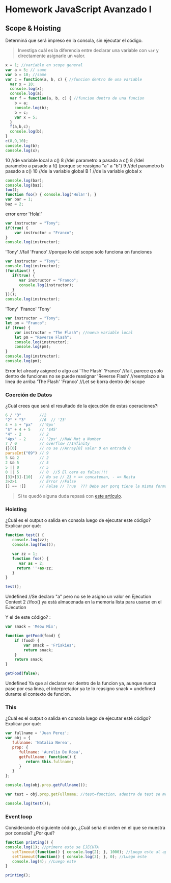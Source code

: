 
# Homework JavaScript Avanzado I

## Scope & Hoisting

Determiná que será impreso en la consola, sin ejecutar el código.

> Investiga cuál es la diferencia entre declarar una variable con `var` y directamente asignarle un valor.

```javascript
x = 1; //variable en scope general
var a = 5; // same
var b = 10; //same
var c = function(a, b, c) { //funcion dentro de una variable
  var x = 10;
  console.log(x);
  console.log(a);
  var f = function(a, b, c) { //funcion dentro de una funcion
    b = a;
    console.log(b);
    b = c;
    var x = 5;
  }
  f(a,b,c);
  console.log(b);
}
c(8,9,10);
console.log(b);
console.log(x);
```
10 //de variable local a c()
8 //del parametro a pasado a c()
8 //del parametro a pasado a f() (porque se reasigna "a" a "b") 
9 //del parametro b pasado a c()
10 //de la variable global B
1 //de la variable global x
```javascript
console.log(bar);
console.log(baz);
foo();
function foo() { console.log('Hola!'); }
var bar = 1;
baz = 2;
```
error
error
'Hola!'

```javascript
var instructor = "Tony";
if(true) {
    var instructor = "Franco";
}
console.log(instructor);
```
'Tony' //fail
'Franco' //porque lo del scope solo funciona on funciones

```javascript
var instructor = "Tony";
console.log(instructor);
(function() {
   if(true) {
      var instructor = "Franco";
      console.log(instructor);
   }
})();
console.log(instructor);
```
'Tony'
'Franco'
'Tony'

```javascript
var instructor = "Tony";
let pm = "Franco";
if (true) {
    var instructor = "The Flash"; //nueva variable local
    let pm = "Reverse Flash";
    console.log(instructor);
    console.log(pm);
}
console.log(instructor);
console.log(pm);
```
Error let already asigned o algo asi
'The Flash'
'Franco' //fail, parece q solo dentro de funciones no se puede reasignar
'Reverse Flash' //reemplazo a la linea de arriba
'The Flash'
'Franco' //Let se borra dentro del scope

### Coerción de Datos

¿Cuál crees que será el resultado de la ejecución de estas operaciones?:

```javascript
6 / "3"        //2
"2" * "3"      //6  // '23'
4 + 5 + "px"   //'9px'
"$" + 4 + 5    // '$45'
"4" - 2        // 2
"4px" - 2      // '2px' //NaN Not a Number
7 / 0          // overflow //Infinity
{}[0]          // no se //Array[0] valor 0 en entrada 0
parseInt("09") // 9
5 && 2         // 2
2 && 5         // 5
5 || 0         // 5
0 || 5         // 0  //5 El cero es false!!!!
[3]+[3]-[10]   // No se // 23 + => concatenan, - => Resta 
3>2>1          // Error //False
[] == ![]      // False // True  ??? Debe ser porq tiene la misma forma
```

> Si te quedó alguna duda repasá con [este artículo](http://javascript.info/tutorial/object-conversion).


### Hoisting

¿Cuál es el output o salida en consola luego de ejecutar este código? Explicar por qué:

```javascript
function test() {
   console.log(zz);
   console.log(foo());

   var zz = 1;
   function foo() {
      var as = 2;
     return ''+as+zz;
   }
}

test();


```
Undefined //Se declaro "a" pero no se le asigno un valor en Ejecution Context
2   //foo() ya está almacenada en la memoria lista para usarse en el EJecution 


Y el de este código? :

```javascript
var snack = 'Meow Mix';

function getFood(food) {
    if (food) {
        var snack = 'Friskies';
        return snack;
    }
    return snack;
}

getFood(false);
```
Undefined
Ya que al declarar var dentro de la funcion ya, aunque nunca pase por esa linea, el interpretador ya te lo reasigno snack = undefined durante el contexto de funcion.



### This

¿Cuál es el output o salida en consola luego de ejecutar esté código? Explicar por qué:

```javascript
var fullname = 'Juan Perez';
var obj = {
   fullname: 'Natalia Nerea',
   prop: {
      fullname: 'Aurelio De Rosa',
      getFullname: function() {
         return this.fullname;
      }
   }
};

console.log(obj.prop.getFullname());

var test = obj.prop.getFullname; //test=function, adentro de test se mete la funcion, entonces cuando se llame, this haraá referencia a el objeto donde se invoque, en este caso, el global function

console.log(test());
```


### Event loop

Considerando el siguiente código, ¿Cuál sería el orden en el que se muestra por consola? ¿Por qué?

```javascript
function printing() {
console.log(1); //primero este se EJECUTA
   setTimeout(function() { console.log(2); }, 1000); //Luego este al apsar 1 segundo
   setTimeout(function() { console.log(3); }, 0); //Luego este
   console.log(4); //Luego este
}

printing();
```
